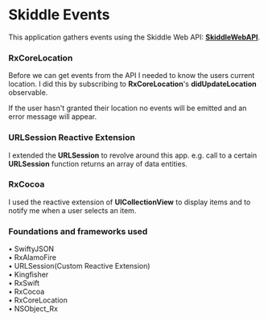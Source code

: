 <h1>Skiddle Events</h1>

<p>This application gathers events using the Skiddle Web API: <b><a href="https://github.com/Skiddle/web-api" target="_blank">SkiddleWebAPI</a></b>.</p>

<h3>RxCoreLocation</h3>
<p>Before we can get events from the API I needed to know the users current location. I did this by subscribing to <b>RxCoreLocation</b>'s <b>didUpdateLocation</b> observable. <p>
<p>If the user hasn't granted their location no events will be emitted and an error message will appear.</p>

<h3>URLSession Reactive Extension</h3>
<p>I extended the <b>URLSession</b> to revolve around this app. e.g. call to a certain <b>URLSession</b> function returns an array of data entities.</p>

<h3>RxCocoa</h3>
<p>I used the reactive extension of <b>UICollectionView</b> to display items and to notify me when a user selects an item.</p>

<h3>Foundations and frameworks used</h3>
<p>
&bull; SwiftyJSON <br> &bull; RxAlamoFire <br> &bull; URLSession(Custom Reactive Extension) <br> &bull; Kingfisher <br> &bull; RxSwift <br> &bull; RxCocoa <br> &bull; RxCoreLocation <br> &bull; NSObject_Rx
</p>
